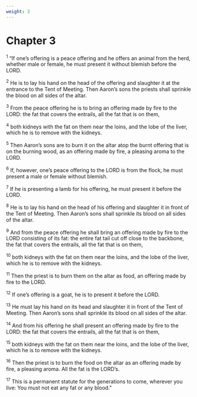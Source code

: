 ```yaml
---
weight: 3
---
```


# Chapter 3

<sup>1</sup> “If one’s offering is a peace offering and he offers an animal from the herd, whether male or female, he must present it without blemish before the LORD. 

<sup>2</sup> He is to lay his hand on the head of the offering and slaughter it at the entrance to the Tent of Meeting. Then Aaron’s sons the priests shall sprinkle the blood on all sides of the altar. 

<sup>3</sup> From the peace offering he is to bring an offering made by fire to the LORD: the fat that covers the entrails, all the fat that is on them, 

<sup>4</sup> both kidneys with the fat on them near the loins, and the lobe of the liver, which he is to remove with the kidneys. 

<sup>5</sup> Then Aaron’s sons are to burn it on the altar atop the burnt offering that is on the burning wood, as an offering made by fire, a pleasing aroma to the LORD. 

<sup>6</sup> If, however, one’s peace offering to the LORD is from the flock, he must present a male or female without blemish. 

<sup>7</sup> If he is presenting a lamb for his offering, he must present it before the LORD. 

<sup>8</sup> He is to lay his hand on the head of his offering and slaughter it in front of the Tent of Meeting. Then Aaron’s sons shall sprinkle its blood on all sides of the altar. 

<sup>9</sup> And from the peace offering he shall bring an offering made by fire to the LORD consisting of its fat: the entire fat tail cut off close to the backbone, the fat that covers the entrails, all the fat that is on them, 

<sup>10</sup> both kidneys with the fat on them near the loins, and the lobe of the liver, which he is to remove with the kidneys. 

<sup>11</sup> Then the priest is to burn them on the altar as food, an offering made by fire to the LORD. 

<sup>12</sup> If one’s offering is a goat, he is to present it before the LORD. 

<sup>13</sup> He must lay his hand on its head and slaughter it in front of the Tent of Meeting. Then Aaron’s sons shall sprinkle its blood on all sides of the altar. 

<sup>14</sup> And from his offering he shall present an offering made by fire to the LORD: the fat that covers the entrails, all the fat that is on them, 

<sup>15</sup> both kidneys with the fat on them near the loins, and the lobe of the liver, which he is to remove with the kidneys. 

<sup>16</sup> Then the priest is to burn the food on the altar as an offering made by fire, a pleasing aroma. All the fat is the LORD’s. 

<sup>17</sup> This is a permanent statute for the generations to come, wherever you live: You must not eat any fat or any blood.” 


